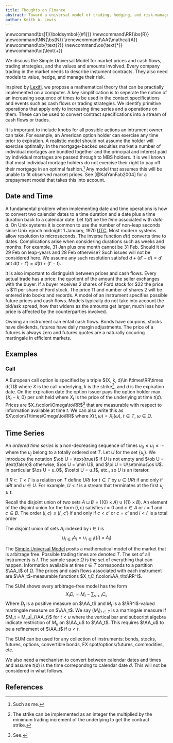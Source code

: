 ```yaml
---
title: Thoughts on Finance
abstract: Toward a universal model of trading, hedging, and risk-management
author: Keith A. Lewis
---
```

\newcommand\bs[1]{\boldsymbol{{#1}}}
\newcommand\RR{\bs{R}}
\newcommand\NN{\bs{N}}
\renewcommand\AA{\mathcal{A}}
\newcommand\ob{\text{?}}
\newcommand\os{\text{*}}
\newcommand\oi{\text{+}}

We discuss the Simple Universal Model for market prices and cash flows, trading
strategies, and the values and amounts involved.
Every company trading in the market needs to describe instument
contracts. They also need models to value, hedge, and manage their risk.

Inspired by [Lexifi](https://www.lexify.com), we propose a mathematical
theory that can be practially implemented on a computer.  A key
simplification is to seperate the notion of an increasing sequence of
times to be used in the contact specifications and events such as cash flows
or trading strategies. We
identify primitive operations that apply only to increasing time series
and a operations on them. These can be used to convert contract specifications
into a stream of cash flows or trades.

It is important to include knobs for all possible actions an intrument owner can take.
For example, an American option holder can exercise any time prior to expiration.
A realistic model should not assume the holder will exercise optimally. In the mortgage-backed
secuities market a number of individual mortages are bundled together and the
principal and interest paid by individual mortages are passed through to MBS holders.
It is well known that most individual mortage holders do not exercise their right to pay
off their mortgage in an optimal fashion.[^1] Any model that assumes this will be
unable to fit observed market prices. See [@KalYanFab2004] for a prepayment model that
takes this into account.

[^1]: Such as me.

## Date and Time

A fundamental problem when implementing date and time operations is how to convert two
calendar dates to a time duration and a date plus a time duration back to a calendar date.
Let $t(d)$ be the _time_ associated with _date_ $d$. On Unix systems it is common
to use the number of non-leap seconds since Unix epoch midnight 1 January, 1970
[UTC](https://en.wikipedia.org/wiki/Coordinated_Universal_Time).
Most modern systems allow resolution to microseconds.
The inverse function $d(t)$ converts time to dates.
Complications arise when considering durations such as weeks and months.
For example, 31 Jan plus one month cannot be 31 Feb. Should it be
29 Feb on leap-years and 28 Feb otherwise?
Such issues will not be considered here.
We assume any such resolution satisfed $d + (d' - d) = d'$
ant $d(t + t') = d(t) + (t' - t)$.

It is also important to distinguish between prices and cash flows. Every actual
trade has a price: the quotient of the amount the seller exchanges with the buyer.
If a buyer receives 2 shares of Ford stock for \$22 the price is \$11 per share
of Ford stock. The price 11 and number of shares 2 will be entered into books and records.
A model of an instrument specifies possible future prices and
cash flows. Models typically do not take into account the bid/ask spread,
how that widens as the amounts get larger, much less how price is affected
by the counterparties involved.

Owning an instrument can entail cash flows. Bonds have coupons, stocks have dividends,
futures have daily margin adjustments. The price of a futures is always zero and
futures quotes are a naturally occuring martingale in efficient markets.

## Examples

### Call

A European call option is specified by a triple $(X, k, d)\in I\times\RR\times d(T)$
where $X$ is the call underlying, $k$ is the strike[^2], and $d$ is the
expiration date. On the expiration date the option issuer pays the option holder
$\max\{X_t - k, 0\}$ per unit held where $X_t$ is the price of the underlying at time $t(d)$.
Prices are $X_t\colon\Omega\to\RR$[^3] that are measurable with respect to information
available at time $t$. We can also write this as $X\colon\T\times\Omega\to\RR$ where
$X(t,\omega) = X_t(\omega)$, $t\in T$, $\omega\in\Omega$.

[^2]: The strike can be implemented as an integer the multiplied by the
minimum trading increment of the underlying to get the contract strike.

[^3]: See[^2].

## Time Series

An _ordered time series_ is a non-decreasing sequence of times $u_0 \le u_1 \le \cdots$
where the $u_j$ belong to a totally ordered set $T$. Let $U$ for the set $\{u_j\}$.
We introduce the notation $\ob U = \text{true}$ if $U$ is not empty and
$\ob U = \text{false}$ otherwise, $\os U = \min U$, and $\oi U = U\setminus\os U$.
In particular $\os U = u_0$, $\os\oi U = u_1$, etc., so $U$ is an iterator.

If $R\subset T\times T$ is a relation on $T$ define $URt$ for $t\in T$
by $u\in URt$ if and only if $uRt$ and $u\in U$. For example, $U < t$
is a stream that terminates at the first $u_j \ge t$.

Recall the disjoint union of two sets $A\sqcup B = (\{0\}\times A)\cup(\{1\}\times B)$.
An element of the disjoint union for the form $(i,c)$ satisfies $i = 0$ and $c\in A$
or $i = 1$ and $c\in B$.
The order $(i,c)\le(i',c')$ if and only if $c < c'$ or $c = c'$ and $i < i'$ is a total order

The disjoint union of sets $A_i$ indexed by $i\in I$
is
$$
	\sqcup_{i\in I} A_i = \cup_{i\in I} (\{i\}\times A_i)
$$


The [Simple Universal Model](sum.html) posits a mathematical model of the market that
is arbitrage free. Possible trading times are denoted $T$.
The set of all instruments is $I$. The sample space $\Omega$ is the set of
everything that can happen. Information available at time $t\in T$ corresponds
to a partition $\AA_t$ of $\Omega$. The prices and cash flows associated with
each instrument are $\AA_t$-measurable functions $X_t,C_t\colon\AA_t\to\RR^I$.

The SUM shows every arbitrage-free model has the form
$$
	X_t D_t = M_t - \sum_{s < t} C_s
$$
Where $D_t$ is a positive measure on $\AA_t$ and $M_t$ is a $\RR^I$-valued
martingale measure on $\AA_t$. We say $(M_t)_{t\in T}$ is a martingale
measure if $M_t = M_u|_{\AA_t}$ for $t < u$ where the vertical bar and subscript
algebra indicate restriction of $M_u$ on $\AA_u$ to $\AA_t$.
This requires $\AA_u$ to be a refinement of $\AA_t$ if $u < t$.

The SUM can be used for any collection of instruments:
bonds, stocks, futures, options, convertible bonds, FX spot/options/futures, commodities, etc.

We also need a mechanism to convert between calendar dates
and times and assume $t(d)$ is the time correpondng to calendar date $d$.
This will not be considered in what follows.

## References
